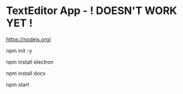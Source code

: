 # TextEditor App - ! DOESN'T WORK YET !

https://nodejs.org/

npm init -y

npm install electron

npm install docx

npm start
